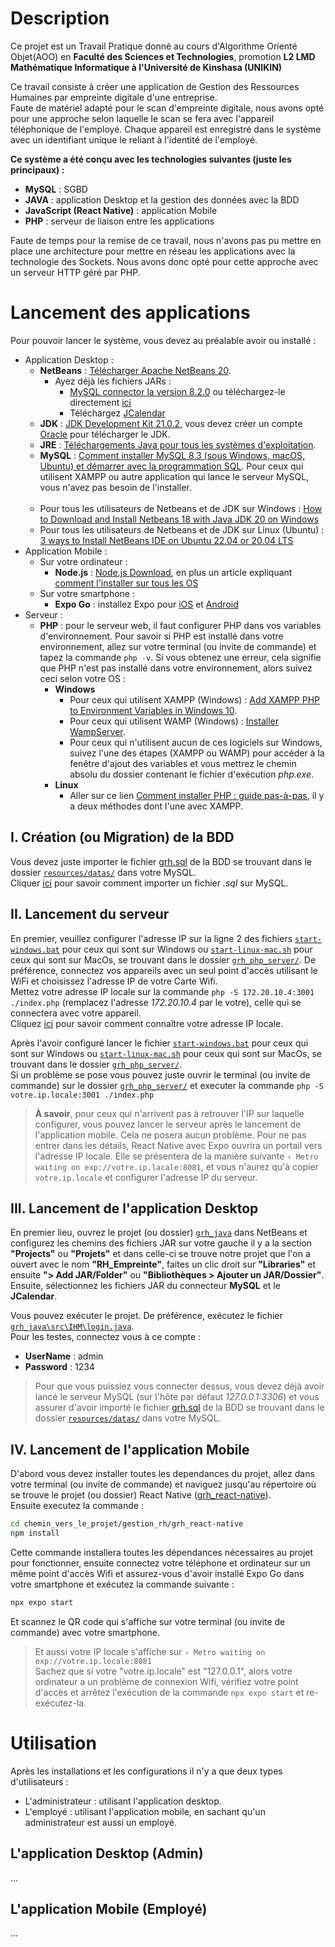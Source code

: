 # Description
Ce projet est un Travail Pratique donné au cours d'Algorithme Orienté Objet(AOO) en __Faculté des Sciences et Technologies__, promotion __L2 LMD Mathématique Informatique à l'Université de Kinshasa (UNIKIN)__

Ce travail consiste à créer une application de Gestion des Ressources Humaines par empreinte digitale d'une entreprise.</br>
Faute de matériel adapté pour le scan d'empreinte digitale, nous avons opté pour une approche selon laquelle le scan se fera avec l'appareil téléphonique de l'employé. Chaque appareil est enregistré dans le système avec un identifiant unique le reliant à l'identité de l'employé.

__Ce système a été conçu avec les technologies suivantes (juste les principaux) :__
- __MySQL__ : SGBD
- __JAVA__ : application Desktop et la gestion des données avec la BDD
- __JavaScript (React Native)__ : application Mobile
- __PHP__ : serveur de liaison entre les applications

Faute de temps pour la remise de ce travail, nous n'avons pas pu mettre en place une architecture pour mettre en réseau les applications avec la technologie des Sockets. Nous avons donc opté pour cette approche avec un serveur HTTP géré par PHP.

# Lancement des applications
Pour pouvoir lancer le système, vous devez au préalable avoir ou installé :
- Application Desktop :
	- __NetBeans__ : [Télécharger Apache NetBeans 20](https://netbeans.apache.org/front/main/download/nb20/).
		- Ayez déjà les fichiers JARs :
			- [MySQL connector la version 8.2.0](https://dev.mysql.com/downloads/connector/j/) ou téléchargez-le directement [ici](https://jar-download.com/artifacts/com.mysql/mysql-connector-j/8.2.0/source-code)
			- Téléchargez [JCalendar](https://jar-download.com/artifacts/com.toedter/jcalendar/1.4/source-code)
	- __JDK__ : [JDK Development Kit 21.0.2](https://www.oracle.com/java/technologies/downloads/#jdk21-windows), vous devez créer un compte [Oracle](https://profile.oracle.com/myprofile/account/create-account.jspx) pour télécharger le JDK.
	- __JRE__ : [Téléchargements Java pour tous les systèmes d'exploitation](https://www.java.com/fr/download/manual.jsp).
	- __MySQL__ : [Comment installer MySQL 8.3 (sous Windows, macOS, Ubuntu) et démarrer avec la programmation SQL](https://www3.ntu.edu.sg/home/ehchua/programming/sql/MySQL_HowTo.html). Pour ceux qui utilisent XAMPP ou autre application qui lance le serveur MySQL, vous n'avez pas besoin de l'installer.</br></br>
	- Pour tous les utilisateurs de Netbeans et de JDK sur Windows : [How to Download and Install Netbeans 18 with Java JDK 20 on Windows](https://medium.com/@olivalpaulino/how-to-download-and-install-netbeans-18-with-java-jdk-20-on-windows-9268d2f793c9)
	- Pour tous les utilisateurs de Netbeans et de JDK sur Linux (Ubuntu) : [3 ways to Install NetBeans IDE on Ubuntu 22.04 or 20.04 LTS](https://linux.how2shout.com/3-ways-to-install-netbeans-ide-on-ubuntu-22-04-or-20-04-lts/)
- Application Mobile :
	- Sur votre ordinateur :
		- __Node.js__ : [Node.js Download](https://nodejs.org/en/download), en plus un article expliquant [comment l'installer sur tous les OS](https://kinsta.com/blog/how-to-install-node-js/)
	- Sur votre smartphone :
		- __Expo Go__ : installez Expo pour [iOS](https://apps.apple.com/us/app/expo-go/id982107779) et [Android](https://play.google.com/store/apps/details?id=host.exp.exponent&pcampaignid=web_share)
- Serveur :
	- __PHP__ : pour le serveur web, il faut configurer PHP dans vos variables d'environnement. Pour savoir si PHP est installé dans votre environnement, allez sur votre terminal (ou invite de commande) et tapez la commande `php -v`. Si vous obtenez une erreur, cela signifie que PHP n'est pas installé dans votre environnement, alors suivez ceci selon votre OS :
		- __Windows__
			- Pour ceux qui utilisent XAMPP (Windows) : [Add XAMPP PHP to Environment Variables in Windows 10](https://dinocajic.medium.com/add-xampp-PHP-to-environment-variables-in-windows-10-af20a765b0ce).
			- Pour ceux qui utilisent WAMP (Windows) : [Installer WampServer](https://creation-de-site.eu/installer-wampserver).
			- Pour ceux qui n'utilisent aucun de ces logiciels sur Windows, suivez l'une des étapes (XAMPP ou WAMP) pour accéder à la fenêtre d'ajout des variables et vous mettrez le chemin absolu du dossier contenant le fichier d'exécution _php.exe_.
		- __Linux__
			- Aller sur ce lien [Comment installer PHP : guide pas-à-pas](https://www.ionos.fr/digitalguide/sites-internet/developpement-web/installer-php/), il y a deux méthodes dont l'une avec XAMPP.
## I. Création (ou Migration) de la BDD
Vous devez juste importer le fichier [grh.sql](resources/datas/grh.sql) de la BDD se trouvant dans le dossier [`resources/datas/`](resources/datas) dans votre MySQL.</br>
Cliquer [ici](https://simplebackups.com/blog/how-to-import-sql-file-in-mysql/) pour savoir comment importer un fichier _.sql_ sur MySQL.
## II. Lancement du serveur
En premier, veuillez configurer l'adresse IP sur la ligne 2 des fichiers [`start-windows.bat`](grh_php_server/start-windows.bat) pour ceux qui sont sur Windows ou [`start-linux-mac.sh`](grh_php_server/start-linux-mac.sh) pour ceux qui sont sur MacOs, se trouvant dans le dossier [`grh_php_server/`](grh_php_server). De préférence, connectez vos appareils avec un seul point d'accès utilisant le WiFi et choisissez l'adresse IP de votre Carte Wifi.</br>
Mettez votre adresse IP locale sur la commande `php -S 172.20.10.4:3001 ./index.php` (remplacez l'adresse _172.20.10.4_ par le votre), celle qui se connectera avec votre appareil.</br>
Cliquez [ici](https://geekflare.com/find-ip-address-of-windows-linux-mac-and-website) pour savoir comment connaître votre adresse IP locale.

Après l'avoir configuré lancer le fichier [`start-windows.bat`](grh_php_server/start-windows.bat) pour ceux qui sont sur Windows ou [`start-linux-mac.sh`](grh_php_server/start-linux-mac.sh) pour ceux qui sont sur MacOs, se trouvant dans le dossier [`grh_php_server/`](grh_php_server).</br>
Si un problème se pose vous pouvez juste ouvrir le terminal (ou invite de commande) sur le dossier [`grh_php_server/`](grh_php_server) et executer la commande `php -S votre.ip.locale:3001 ./index.php`

> __À savoir__, pour ceux qui n'arrivent pas à retrouver l'IP sur laquelle configurer, vous pouvez lancer le serveur après le lancement de l'application mobile. Cela ne posera aucun problème. Pour ne pas entrer dans les détails, React Native avec Expo ouvrira un portail vers l'adresse IP locale. Elle se présentera de la manière suivante `› Metro waiting on exp://votre.ip.lacale:8081`, et vous n'aurez qu'à copier `votre.ip.locale` et configurer l'adresse IP du serveur.

## III. Lancement de l'application Desktop
En premier lieu, ouvrez le projet (ou dossier) [`grh_java`](grh_java/) dans NetBeans et configurez les chemins des fichiers JAR sur votre gauche il y a la section __"Projects"__ ou __"Projets"__ et dans celle-ci se trouve notre projet que l'on a ouvert avec le nom __"RH_Empreinte"__, faites un clic droit sur __"Libraries"__ et ensuite __"> Add JAR/Folder"__ ou __"Bibliothèques > Ajouter un JAR/Dossier"__. Ensuite, sélectionnez les fichiers JAR du connecteur __MySQL__ et le __JCalendar__.

Vous pouvez exécuter le projet. De préférence, exécutez le fichier [`grh_java\src\IHM\login.java`](grh_java/src/IHM/login.java).</br>
Pour les testes, connectez vous à ce compte :
- __UserName__ : admin
- __Password__ : 1234

> Pour que vous puissiez vous connecter dessus, vous devez déjà avoir lancé le serveur MySQL (sur l'hôte par défaut _127.0.0.1:3306_) et vous assurer d'avoir importé le fichier [grh.sql](resources/datas/grh.sql) de la BDD se trouvant dans le dossier [`resources/datas/`](resources/datas) dans votre MySQL.

## IV. Lancement de l'application Mobile
D'abord vous devez installer toutes les dependances du projet, allez dans votre terminal (ou invite de commande) et naviguez jusqu'au répertoire où se trouve le projet (ou dossier) React Native ([grh_react-native](grh_react-native)).</br>
Ensuite executez la commande :
```bash
cd chemin_vers_le_projet/gestion_rh/grh_react-native
npm install
```
Cette commande installera toutes les dépendances nécessaires au projet pour fonctionner, ensuite connectez votre téléphone et ordinateur sur un même point d'accès Wifi et assurez-vous d'avoir installé Expo Go dans votre smartphone et exécutez la commande suivante :
```bash
npx expo start
```
Et scannez le QR code qui s'affiche sur votre terminal (ou invite de commande) avec votre smartphone.
> Et aussi votre IP locale s'affiche sur `› Metro waiting on exp://votre.ip.locale:8081`</br>
> Sachez que si votre "votre.ip.locale" est "127.0.0.1", alors votre ordinateur a un problème de connexion Wifi, vérifiez votre point d'accès et arrêtez l'exécution de la commande `npx expo start` et re-exécutez-la.

# Utilisation
Après les installations et les configurations il n'y a que deux types d'utilisateurs :
- L'administrateur : utilisant l'application desktop.
- L'employé : utilisant l'application mobile, en sachant qu'un administrateur est aussi un employé.

## L'application Desktop (Admin)
...
## L'application Mobile (Employé)
...

